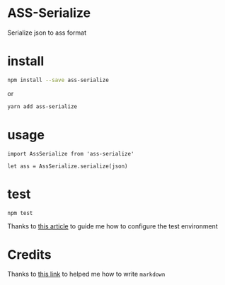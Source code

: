 ASS-Serialize
=============

Serialize json to ass format

# install
```bash
npm install --save ass-serialize
```
or 
```bash
yarn add ass-serialize
```

# usage
```ecmascript 6
import AssSerialize from 'ass-serialize'

let ass = AssSerialize.serialize(json)
```


# test
```
npm test
```

Thanks to [this article](http://jamesknelson.com/testing-in-es6-with-mocha-and-babel-6/ "testing") to guide me how to 
configure the
 test environment

# Credits
Thanks to [this link](https://daringfireball.net/projects/markdown/syntax) to
 helped me how to write `markdown`
